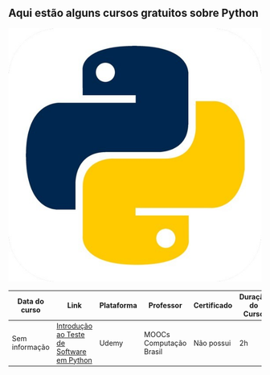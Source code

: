 ## Aqui estão alguns cursos gratuitos sobre Python

![](/imagens/python.jpg)

<table class="tg">
<thead>
  <tr>
    <th class="tg-0pky">
      <b>Data do curso</b>
    </th>
    <th class="tg-0pky">
      <b>Link</b>
    </th>
    <th class="tg-0pky">
      <b>Plataforma </b>
    </th>
    <th class="tg-0pky">
      <b>Professor</b>
    </th>
    <th class="tg-0pky">
      <b>Certificado</b>
    </th>
    <th class="tg-0pky">
      <b>Duração do Curso</b>
    </th>
    <th class="tg-0pky">
      <b>Nível do curso</b>
    </th>
  </tr>
</thead>
<tbody>
  <tr>
    <td class="tg-0pky">Sem informação</td>
    <td class="tg-0pky">
    <a href="https://www.udemy.com/course/introducao-ao-teste-de-software-em-python/">Introdução ao Teste de Software em Python</a>
    </td>
    <td class="tg-0pky">Udemy</td>
    <td class="tg-0pky">MOOCs Computação Brasil</td>
    <td class="tg-0pky">Não possui</td>
    <td class="tg-0pky">2h</td>
    <td class="tg-0pky">Iniciante</td>
  </tr>

</tbody>
</table>

